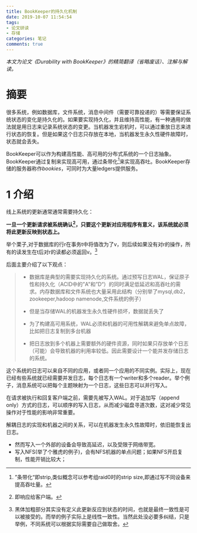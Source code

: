 ```yaml
---
title: BookKeeper的持久化机制
date: 2019-10-07 11:54:54
tags: 
- 论文研读
- 存储
categories: 笔记
comments: true
---
```


*本文为论文《Durability with BookKeeper》的精简翻译（省略废话）、注解与解读。*
<!--more-->

# 摘要

很多系统，例如数据库，文件系统，消息中间件（需要可靠投递的）等需要保证系统状态的变化是持久化的。如果要实现持久化，并且维持高性能，有一种通用的做法就是用日志来记录系统状态的变更。当机器发生宕机时，可以通过重放日志来进行状态的恢复。但是如果这个日志只存放在本地，当机器发生永久性硬件故障时，状态就会丢失。

BookKeeper可以作为构建高性能、高可用的分布式系统的一个日志抽象。BookKeeper通过复制来实现高可用，通过条带化[^1]来实现高吞吐。BookKeeper存储的服务器称作*bookies*，可同时为大量ledgers提供服务。



[^1]: ”条带化“即strip,类似概念可以参考组raid0时的strip size,即通过写不同设备来提高吞吐量。



# 1 介绍

线上系统的更新通常通常需要持久化：

**一旦一个更新请求被系统确认[^2]，只要这个更新对应用程序有意义，该系统就必须将此更新反映到状态上。**

举个栗子,对于数据库的行r在事务t中将值改为了v，则后续如果没有对r的操作，所有的读发生在t后对r的读都必须返回v。[^3]

后面主要介绍了以下观点：

> * 数据库是典型的需要实现持久化的系统。通过预写日志WAL，保证原子性和持久化（ACID中的”A"和”D“）的同时满足低延迟和高吞吐的需求。内存数据库和文件系统也大量采用此结构（分别举了mysql,db2，zookeeper,hadoop namenode,文件系统的例子）
>
> * 但是当存储WAL的机器发生永久性硬件损坏，数据就丢失了
>
> * 为了构建高可用系统，WAL必须和机器的可用性解耦来避免单点故障，比如把日志复制到多台机器
>
> * 把日志放到多个机器上需要额外的硬件资源，同时如果只存放单个日志（可能）会导致机器的利用率较低。因此需要设计一个能并发存储日志的系统。

这个系统的日志可以来自不同的应用，或者同一个应用的不同实例。实际上，现在已经有些系统就已经需要并发日志，每个日志有一个writer和多个reader。举个例子，消息系统可以把每个主题映射为一个日志，这些日志可以并行写入。

在请求被执行和回复客户端之前，需要先被写入WAL。对于追加写（append only）方式的日志，可以顺序的写入日志，从而减少磁盘寻道次数，这对减少常见操作对于性能的影响非常重要。

解耦日志的实现和机器之间的关系，可以在机器发生永久性故障时，依旧能恢复出日志。

* 然而写入一个外部的设备会导致高延迟，以及受限于网络带宽。
* 写入NFS(举了个雅虎的例子)，会有NFS机器的单点问题；如果NFS开启复制，性能开销比较大；



[^2]: 即响应给客户端。
[^3]:黑体加粗部分其实没有定义此更新反应到状态的时间，也就是最终一致性是可以被接受的。而举的例子实际上是线性一致性。当然此处没必要多纠结，只是举例，不同系统可以根据实际需要自己做取舍。